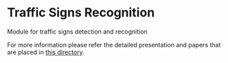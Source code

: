 # Traffic Signs Recognition

Module for traffic signs detection and recognition

For more information please refer the detailed presentation and papers that are placed in [this directory](./paper_presentation/).
